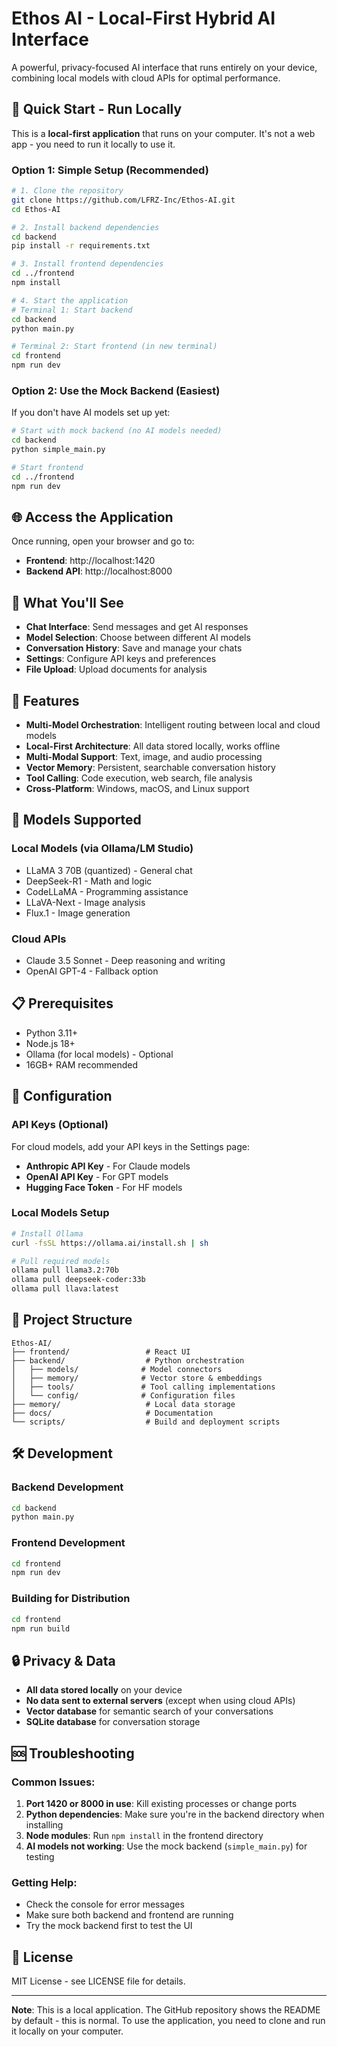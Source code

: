 # Ethos AI - Local-First Hybrid AI Interface

A powerful, privacy-focused AI interface that runs entirely on your device, combining local models with cloud APIs for optimal performance.

## 🚀 **Quick Start - Run Locally**

This is a **local-first application** that runs on your computer. It's not a web app - you need to run it locally to use it.

### **Option 1: Simple Setup (Recommended)**
```bash
# 1. Clone the repository
git clone https://github.com/LFRZ-Inc/Ethos-AI.git
cd Ethos-AI

# 2. Install backend dependencies
cd backend
pip install -r requirements.txt

# 3. Install frontend dependencies  
cd ../frontend
npm install

# 4. Start the application
# Terminal 1: Start backend
cd backend
python main.py

# Terminal 2: Start frontend (in new terminal)
cd frontend
npm run dev
```

### **Option 2: Use the Mock Backend (Easiest)**
If you don't have AI models set up yet:
```bash
# Start with mock backend (no AI models needed)
cd backend
python simple_main.py

# Start frontend
cd ../frontend
npm run dev
```

## 🌐 **Access the Application**

Once running, open your browser and go to:
- **Frontend**: http://localhost:1420
- **Backend API**: http://localhost:8000

## 📱 **What You'll See**

- **Chat Interface**: Send messages and get AI responses
- **Model Selection**: Choose between different AI models
- **Conversation History**: Save and manage your chats
- **Settings**: Configure API keys and preferences
- **File Upload**: Upload documents for analysis

## 🔧 **Features**

- **Multi-Model Orchestration**: Intelligent routing between local and cloud models
- **Local-First Architecture**: All data stored locally, works offline
- **Multi-Modal Support**: Text, image, and audio processing
- **Vector Memory**: Persistent, searchable conversation history
- **Tool Calling**: Code execution, web search, file analysis
- **Cross-Platform**: Windows, macOS, and Linux support

## 🤖 **Models Supported**

### Local Models (via Ollama/LM Studio)
- LLaMA 3 70B (quantized) - General chat
- DeepSeek-R1 - Math and logic
- CodeLLaMA - Programming assistance
- LLaVA-Next - Image analysis
- Flux.1 - Image generation

### Cloud APIs
- Claude 3.5 Sonnet - Deep reasoning and writing
- OpenAI GPT-4 - Fallback option

## 📋 **Prerequisites**

- Python 3.11+
- Node.js 18+
- Ollama (for local models) - Optional
- 16GB+ RAM recommended

## 🔑 **Configuration**

### API Keys (Optional)
For cloud models, add your API keys in the Settings page:
- **Anthropic API Key** - For Claude models
- **OpenAI API Key** - For GPT models
- **Hugging Face Token** - For HF models

### Local Models Setup
```bash
# Install Ollama
curl -fsSL https://ollama.ai/install.sh | sh

# Pull required models
ollama pull llama3.2:70b
ollama pull deepseek-coder:33b
ollama pull llava:latest
```

## 📁 **Project Structure**

```
Ethos-AI/
├── frontend/                 # React UI
├── backend/                  # Python orchestration
│   ├── models/              # Model connectors
│   ├── memory/              # Vector store & embeddings
│   ├── tools/               # Tool calling implementations
│   └── config/              # Configuration files
├── memory/                   # Local data storage
├── docs/                     # Documentation
└── scripts/                  # Build and deployment scripts
```

## 🛠 **Development**

### Backend Development
```bash
cd backend
python main.py
```

### Frontend Development
```bash
cd frontend
npm run dev
```

### Building for Distribution
```bash
cd frontend
npm run build
```

## 🔒 **Privacy & Data**

- **All data stored locally** on your device
- **No data sent to external servers** (except when using cloud APIs)
- **Vector database** for semantic search of your conversations
- **SQLite database** for conversation storage

## 🆘 **Troubleshooting**

### Common Issues:
1. **Port 1420 or 8000 in use**: Kill existing processes or change ports
2. **Python dependencies**: Make sure you're in the backend directory when installing
3. **Node modules**: Run `npm install` in the frontend directory
4. **AI models not working**: Use the mock backend (`simple_main.py`) for testing

### Getting Help:
- Check the console for error messages
- Make sure both backend and frontend are running
- Try the mock backend first to test the UI

## 📄 **License**

MIT License - see LICENSE file for details.

---

**Note**: This is a local application. The GitHub repository shows the README by default - this is normal. To use the application, you need to clone and run it locally on your computer. 